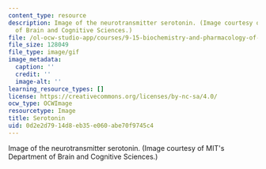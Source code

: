 ```yaml
---
content_type: resource
description: Image of the neurotransmitter serotonin. (Image courtesy of MIT's Department
  of Brain and Cognitive Sciences.)
file: /ol-ocw-studio-app/courses/9-15-biochemistry-and-pharmacology-of-synaptic-transmission-fall-2007/0d2e2d7914d8eb35e060abe70f9745c4_chp_serotonin.gif
file_size: 128049
file_type: image/gif
image_metadata:
  caption: ''
  credit: ''
  image-alt: ''
learning_resource_types: []
license: https://creativecommons.org/licenses/by-nc-sa/4.0/
ocw_type: OCWImage
resourcetype: Image
title: Serotonin
uid: 0d2e2d79-14d8-eb35-e060-abe70f9745c4
---
```

Image of the neurotransmitter serotonin. (Image courtesy of MIT's Department of Brain and Cognitive Sciences.)